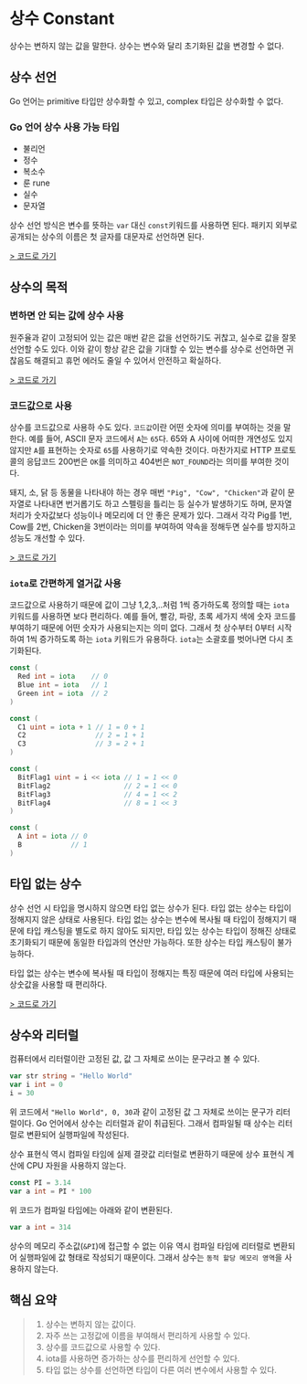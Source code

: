 # 상수 Constant

상수는 변하지 않는 값을 말한다. 상수는 변수와 달리 초기화된 값을 변경할 수 없다.

## 상수 선언
Go 언어는 primitive 타입만 상수화할 수 있고, complex 타입은 상수화할 수 없다.  

### Go 언어 상수 사용 가능 타입
- 불리언
- 정수
- 복소수
- 룬 rune
- 실수
- 문자열

상수 선언 방식은 변수를 뜻하는 `var` 대신 `const`키워드를 사용하면 된다. 패키지 외부로 공개되는 
상수의 이름은 첫 글자를 대문자로 선언하면 된다.

[> 코드로 가기](../ch8/ex8.1/ex8.1.go)

## 상수의 목적
### 변하면 안 되는 값에 상수 사용
원주율과 같이 고정되어 있는 값은 매번 같은 값을 선언하기도 귀찮고, 실수로 값을 잘못 선언할 수도 있다.
이와 같이 항상 같은 값을 기대할 수 있는 변수를 상수로 선언하면 귀찮음도 해결되고 휴먼 에러도 줄일 수 있어서 안전하고 확실하다.

[> 코드로 가기](../ch8/ex8.2/ex8.2.go)

### 코드값으로 사용
상수를 코드값으로 사용하 수도 있다. `코드값`이란 어떤 숫자에 의미를 부여하는 것을 말한다.
예를 들어, ASCII 문자 코드에서 `A`는 `65`다. 65와 A 사이에 어떠한 개연성도 있지 않지만 `A`를 표현하는
숫자로 `65`를 사용하기로 약속한 것이다. 마찬가지로 HTTP 프로토콜의 응답코드 200번은 `OK`를 의미하고
404번은 `NOT_FOUND`라는 의미를 부여한 것이다.

돼지, 소, 닭 등 동물을 나타내야 하는 경우 매번 `"Pig", "Cow", "Chicken"`과 같이 문자열로 나타내면 
번거롭기도 하고 스펠링을 틀리는 등 실수가 발생하기도 하며, 문자열 처리가 숫자값보다 성능이나 메모리에 더 안 좋은 
문제가 있다. 그래서 각각 Pig를 1번, Cow를 2번, Chicken을 3번이라는 의미를 부여하여 약속을 정해두면 실수를 방지하고
성능도 개선할 수 있다.

[> 코드로 가기](../ch8/ex8.3/ex8.3.go)

### `iota`로 간편하게 열거값 사용
코드값으로 사용하기 때문에 값이 그냥 1,2,3,..처럼 1씩 증가하도록 정의할 때는 `iota` 키워드를 사용하면 보다 편리하다.
예를 들어, 빨강, 파랑, 초록 세가지 색에 숫자 코드를 부여하기 때문에 어떤 숫자가 사용되는지는 의미 없다. 그래서 첫 상수부터 
0부터 시작하여 1씩 증가하도록 하는 `iota` 키워드가 유용하다. `iota`는 소괄호를 벗어나면 다시 초기화된다.
```go
const (
  Red int = iota    // 0
  Blue int = iota   // 1
  Green int = iota  // 2
)
```
```go
const (
  C1 uint = iota + 1 // 1 = 0 + 1
  C2                 // 2 = 1 + 1
  C3                 // 3 = 2 + 1
)
```
```go
const (
  BitFlag1 uint = i << iota // 1 = 1 << 0
  BitFlag2                  // 2 = 1 << 0
  BitFlag3                  // 4 = 1 << 2
  BitFlag4                  // 8 = 1 << 3 
)

const (
  A int = iota // 0
  B            // 1
)
```

## 타입 없는 상수
상수 선언 시 타입을 명시하지 않으면 타입 없는 상수가 된다. 타입 없는 상수는 타입이 정해지지 않은 상태로 사용된다.
타입 없는 상수는 변수에 복사될 때 타입이 정해지기 때문에 타입 캐스팅을 별도로 하지 않아도 되지만, 타입 있는 상수는
타입이 정해진 상태로 초기화되기 때문에 동일한 타입과의 연산만 가능하다. 또한 상수는 타입 캐스팅이 불가능하다.

타입 없는 상수는 변수에 복사될 때 타입이 정해지는 특징 때문에 여러 타입에 사용되는 상숫값을 사용할 때 편리하다.

[> 코드로 가기](../ch8/ex8.4/ex8.4.go)

## 상수와 리터럴
컴퓨터에서 리터럴이란 고정된 값, 값 그 자체로 쓰이는 문구라고 볼 수 있다.
```go
var str string = "Hello World"
var i int = 0
i = 30
```
위 코드에서 `"Hello World", 0, 30`과 같이 고정된 값 그 자체로 쓰이는 문구가 리터럴이다. Go 언어에서 상수는 
리터럴과 같이 취급된다. 그래서 컴파일될 때 상수는 리터럴로 변환되어 실행파일에 작성된다.

상수 표현식 역시 컴파일 타임에 실제 결괏값 리터럴로 변환하기 때문에 상수 표현식 계산에 CPU 자원을 사용하지 않는다.
```go
const PI = 3.14
var a int = PI * 100
```
위 코드가 컴파일 타임에는 아래와 같이 변환된다.
```go
var a int = 314
```
상수의 메모리 주소값(`&PI`)에 접근할 수 없는 이유 역시 컴파일 타임에 리터럴로 변환되어 실행파일에 값 형태로 작성되기 때문이다. 그래서 상수는
`동적 할당 메모리 영역`을 사용하지 않는다.

## 핵심 요약
> 1. 상수는 변하지 않는 값이다.
> 2. 자주 쓰는 고정값에 이름을 부여해서 편리하게 사용할 수 있다.
> 3. 상수를 코드값으로 사용할 수 있다.
> 4. iota를 사용하면 증가하는 상수를 편리하게 선언할 수 있다.
> 5. 타입 없는 상수를 선언하면 타입이 다른 여러 변수에서 사용할 수 있다.
